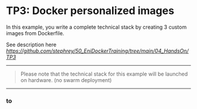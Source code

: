 # TP3: Docker personalized images

In this example, you write a complete technical stack by creating 3 custom images from Dockerfile.

See description here <em>https://github.com/stephrey/50_EniDockerTraining/tree/main/04_HandsOn/TP3</em>

---

> Please note that the technical stack for this example will be launched on hardware. (no swarm deployment)

---

### to 
